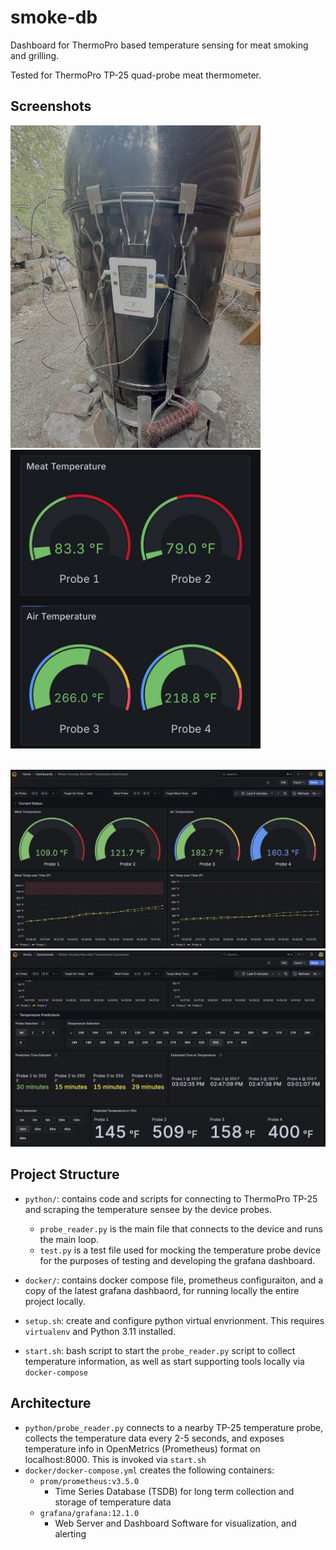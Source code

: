 # smoke-db
Dashboard for ThermoPro based temperature sensing for meat smoking and grilling. 

Tested for ThermoPro TP-25 quad-probe meat thermometer. 


## Screenshots

<img src=".github/images/smoker.jpg" width="400"/>  <img src=".github/images/mobile_screenshot.jpg" width="400"/> 

<br>
<img src=".github/images/status.png" width="800"/>

<br>
<img src=".github/images/predictions.png" width="800"/> 


## Project Structure
- `python/`: contains code and scripts for connecting to ThermoPro TP-25 and scraping the temperature sensee by the device probes.
    - `probe_reader.py` is the main file that connects to the device and runs the main loop. 
    - `test.py` is a test file used for mocking the temperature probe device for the purposes of testing and developing the grafana dashboard. 
- `docker/`: contains docker compose file, prometheus configuraiton, and a copy of the latest grafana dashbaord, for running locally the entire project locally.

- `setup.sh`: create and configure python virtual envrionment. This requires `virtualenv` and Python 3.11 installed.  
- `start.sh`: bash script to start the `probe_reader.py` script to collect temperature information, as well as start supporting tools locally via `docker-compose`

## Architecture
- `python/probe_reader.py` connects to a nearby TP-25 temperature probe, collects the temperature data every 2-5 seconds, and exposes temperature info in OpenMetrics (Prometheus) format on localhost:8000. This is invoked via `start.sh`
- `docker/docker-compose.yml` creates the following containers:
    - `prom/prometheus:v3.5.0`
        - Time Series Database (TSDB) for long term collection and storage of temperature data
    - `grafana/grafana:12.1.0`
        - Web Server and Dashboard Software for visualization, and alerting 
